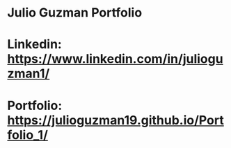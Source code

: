 # Julio Guzman Portfolio
# Linkedin: https://www.linkedin.com/in/julioguzman1/
# Portfolio: https://julioguzman19.github.io/Portfolio_1/